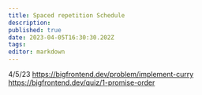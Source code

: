```yaml
---
title: Spaced repetition Schedule
description: 
published: true
date: 2023-04-05T16:30:30.202Z
tags: 
editor: markdown
---
```


4/5/23
https://bigfrontend.dev/problem/implement-curry
https://bigfrontend.dev/quiz/1-promise-order